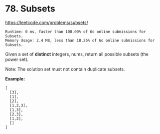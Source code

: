 # 78. Subsets

https://leetcode.com/problems/subsets/

```
Runtime: 0 ms, faster than 100.00% of Go online submissions for Subsets.
Memory Usage: 2.4 MB, less than 18.26% of Go online submissions for Subsets.
```

Given a set of **distinct** integers, nums, return all possible subsets (the power set).

Note: The solution set must not contain duplicate subsets.

**Example:**
```
[
  [3],
  [1],
  [2],
  [1,2,3],
  [1,3],
  [2,3],
  [1,2],
  []
]
```